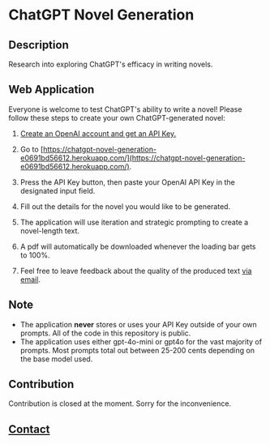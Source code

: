 # ChatGPT Novel Generation

## Description

Research into exploring ChatGPT's efficacy in writing novels.

## Web Application

Everyone is welcome to test ChatGPT's ability to write a novel! Please follow these steps to create your own ChatGPT-generated novel:

1. [Create an OpenAI account and get an API Key.](https://www.maisieai.com/help/how-to-get-an-openai-api-key-for-chatgpt)

2. Go to [https://chatgpt-novel-generation-e0691bd56612.herokuapp.com/](https://chatgpt-novel-generation-e0691bd56612.herokuapp.com/).

3. Press the API Key button, then paste your OpenAI API Key in the designated input field.

4. Fill out the details for the novel you would like to be generated.

5. The application will use iteration and strategic prompting to create a novel-length text.

6. A pdf will automatically be downloaded whenever the loading bar gets to 100%.

7. Feel free to leave feedback about the quality of the produced text [via email](https://coleb.io/contact).

## Note

- The application **never** stores or uses your API Key outside of your own prompts. All of the code in this repository is public.
- The application uses either gpt-4o-mini or gpt4o for the vast majority of prompts. Most prompts total out between 25-200 cents depending on the base model used.

## Contribution

Contribution is closed at the moment. Sorry for the inconvenience.

## **[Contact](https://github.com/ColeBallard/coleballard.github.io/blob/main/README.md)**
